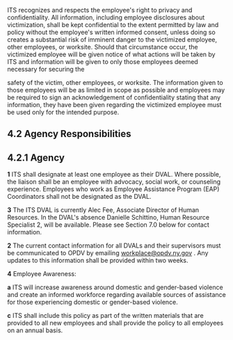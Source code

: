 ITS recognizes and respects the employee's right to privacy and confidentiality. All information, including employee disclosures about victimization, shall be kept confidential to the extent permitted by law and policy without the employee's written informed consent, unless doing so creates a substantial risk of imminent danger to the victimized employee, other employees, or worksite. Should that circumstance occur, the victimized employee will be given notice of what actions will be taken by ITS and information will be given to only those employees deemed necessary for securing the

safety of the victim, other employees, or worksite. The information given to those employees will be as limited in scope as possible and employees may be required to sign an acknowledgement of confidentiality stating that any information, they have been given regarding the victimized employee must be used only for the intended purpose.

## **4.2 Agency Responsibilities**

## **4.2.1 Agency**

**1** ITS shall designate at least one employee as their DVAL. Where possible, the liaison shall be an employee with advocacy, social work, or counseling experience. Employees who work as Employee Assistance Program (EAP) Coordinators shall not be designated as the DVAL.

**3** The ITS DVAL is currently Alec Fee, Associate Director of Human Resources. In the DVAL's absence Danielle Schittino, Human Resource Specialist 2, will be available. Please see Section 7.0 below for contact information.

**2** The current contact information for all DVALs and their supervisors must be communicated to OPDV by emailing workplace@opdv.ny.gov . Any updates to this information shall be provided within two weeks.

**4** Employee Awareness:

**a** ITS will increase awareness around domestic and gender-based violence and create an informed workforce regarding available sources of assistance for those experiencing domestic or gender-based violence.

**c** ITS shall include this policy as part of the written materials that are provided to all new employees and shall provide the policy to all employees on an annual basis.